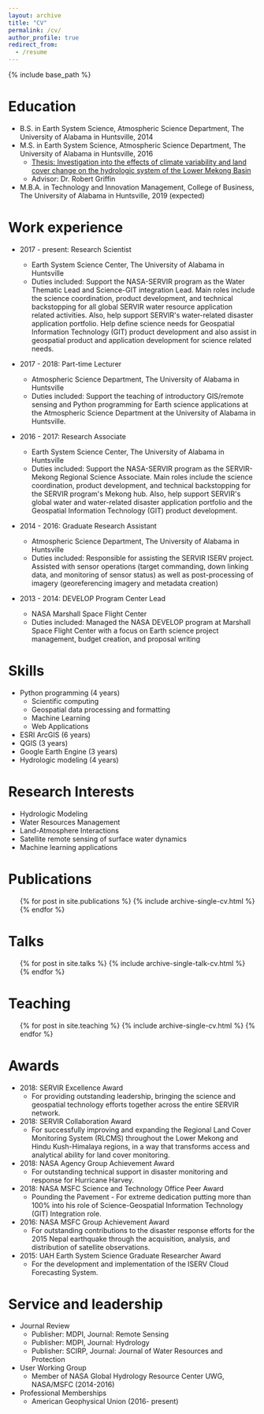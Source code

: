 ```yaml
---
layout: archive
title: "CV"
permalink: /cv/
author_profile: true
redirect_from:
  - /resume
---
```


{% include base_path %}

Education
======
* B.S. in Earth System Science, Atmospheric Science Department, The University of Alabama in Huntsville, 2014
* M.S. in Earth System Science, Atmospheric Science Department, The University of Alabama in Huntsville, 2016
  * [Thesis: Investigation into the effects of climate variability and land cover change on the hydrologic system of the Lower Mekong Basin](https://kmarkert.github.io/files/Markert_Thesis_Master_Final.pdf)
  * Advisor: Dr. Robert Griffin
* M.B.A. in Technology and Innovation Management, College of Business, The University of Alabama in Huntsville, 2019 (expected)

Work experience
======
* 2017 - present: Research Scientist
  * Earth System Science Center, The University of Alabama in Huntsville
  * Duties included: Support the NASA-SERVIR program as the Water Thematic Lead and Science-GIT integration Lead. Main roles include the science coordination, product development, and technical backstopping for all global SERVIR water resource application related activities. Also, help support SERVIR's water-related disaster application portfolio. Help define science needs for Geospatial Information Technology (GIT) product development and also assist in geospatial product and application development for science related needs.

* 2017 - 2018: Part-time Lecturer
  * Atmospheric Science Department, The University of Alabama in Huntsville
  * Duties included: Support the teaching of introductory GIS/remote sensing and Python programming for Earth science applications at the Atmospheric Science Department at the University of Alabama in Huntsville.

* 2016 - 2017: Research Associate
  * Earth System Science Center, The University of Alabama in Huntsville
  * Duties included: Support the NASA-SERVIR program as the SERVIR-Mekong Regional Science Associate. Main roles include the science coordination, product development, and technical backstopping for the SERVIR program's Mekong hub. Also, help support SERVIR's global water and water-related disaster application portfolio and the Geospatial Information Technology (GIT) product development.

* 2014 - 2016: Graduate Research Assistant
  * Atmospheric Science Department, The University of Alabama in Huntsville
  * Duties included: Responsible for assisting the SERVIR ISERV project. Assisted with sensor operations (target commanding, down linking data, and monitoring of sensor status) as well as post-processing of imagery (georeferencing imagery and metadata creation)

* 2013 - 2014: DEVELOP Program Center Lead
  * NASA Marshall Space Flight Center
  * Duties included: Managed the NASA DEVELOP program at Marshall Space Flight Center with a focus on Earth
science project management, budget creation, and proposal writing

Skills
======
* Python programming (4 years)
  * Scientific computing
  * Geospatial data processing and formatting
  * Machine Learning
  * Web Applications
* ESRI ArcGIS (6 years)
* QGIS (3 years)
* Google Earth Engine (3 years)
* Hydrologic modeling (4 years)

Research Interests
======
* Hydrologic Modeling
* Water Resources Management
* Land-Atmosphere Interactions
* Satellite remote sensing of surface water dynamics
* Machine learning applications

Publications
======
  <ul>{% for post in site.publications %}
    {% include archive-single-cv.html %}
  {% endfor %}</ul>

Talks
======
  <ul>{% for post in site.talks %}
    {% include archive-single-talk-cv.html %}
  {% endfor %}</ul>

Teaching
======
  <ul>{% for post in site.teaching %}
    {% include archive-single-cv.html %}
  {% endfor %}</ul>

Awards
======
* 2018: SERVIR Excellence Award
  * For providing outstanding leadership, bringing the science and geospatial technology efforts together across the entire SERVIR network.
* 2018: SERVIR Collaboration Award
  * For successfully improving and expanding the Regional Land Cover Monitoring System (RLCMS) throughout the Lower Mekong and Hindu Kush-Himalaya regions, in a way that transforms access and analytical ability for land cover monitoring.
* 2018: NASA Agency Group Achievement Award
  * For outstanding technical support in disaster monitoring and response for Hurricane Harvey.
* 2018: NASA MSFC Science and Technology Office Peer Award
  * Pounding the Pavement - For extreme dedication putting more than 100% into his role of Science-Geospatial Information Technology (GIT) Integration role.
* 2016: NASA MSFC Group Achievement Award
  * For outstanding contributions to the disaster response efforts for the 2015 Nepal earthquake through the acquisition, analysis, and distribution of satellite observations.
* 2015: UAH Earth System Science Graduate Researcher Award
  * For the development and implementation of the ISERV Cloud Forecasting System.

Service and leadership
======
* Journal Review
  * Publisher: MDPI, Journal: Remote Sensing
  * Publisher: MDPI, Journal: Hydrology
  * Publisher: SCIRP, Journal: Journal of Water Resources and Protection
* User Working Group
  * Member of NASA Global Hydrology Resource Center UWG, NASA/MSFC (2014-2016)
* Professional Memberships
  * American Geophysical Union (2016- present)
